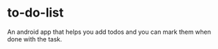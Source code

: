 # to-do-list
An android app that helps you add todos and you can mark them when done with the task.
